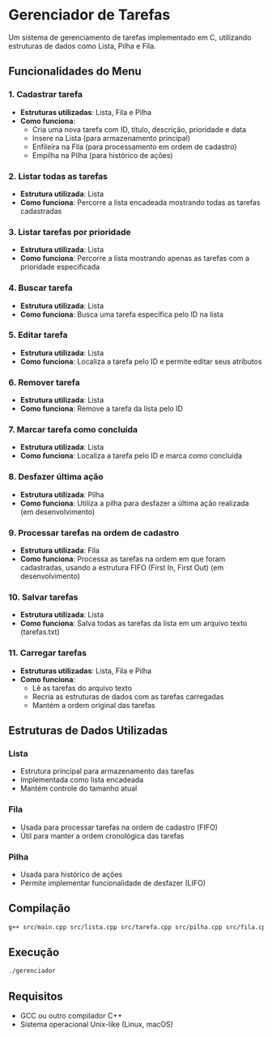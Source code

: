 # Gerenciador de Tarefas

Um sistema de gerenciamento de tarefas implementado em C, utilizando estruturas de dados como Lista, Pilha e Fila.

## Funcionalidades do Menu

### 1. Cadastrar tarefa

- **Estruturas utilizadas**: Lista, Fila e Pilha
- **Como funciona**:
  - Cria uma nova tarefa com ID, título, descrição, prioridade e data
  - Insere na Lista (para armazenamento principal)
  - Enfileira na Fila (para processamento em ordem de cadastro)
  - Empilha na Pilha (para histórico de ações)

### 2. Listar todas as tarefas

- **Estrutura utilizada**: Lista
- **Como funciona**: Percorre a lista encadeada mostrando todas as tarefas cadastradas

### 3. Listar tarefas por prioridade

- **Estrutura utilizada**: Lista
- **Como funciona**: Percorre a lista mostrando apenas as tarefas com a prioridade especificada

### 4. Buscar tarefa

- **Estrutura utilizada**: Lista
- **Como funciona**: Busca uma tarefa específica pelo ID na lista

### 5. Editar tarefa

- **Estrutura utilizada**: Lista
- **Como funciona**: Localiza a tarefa pelo ID e permite editar seus atributos

### 6. Remover tarefa

- **Estrutura utilizada**: Lista
- **Como funciona**: Remove a tarefa da lista pelo ID

### 7. Marcar tarefa como concluída

- **Estrutura utilizada**: Lista
- **Como funciona**: Localiza a tarefa pelo ID e marca como concluída

### 8. Desfazer última ação

- **Estrutura utilizada**: Pilha
- **Como funciona**: Utiliza a pilha para desfazer a última ação realizada (em desenvolvimento)

### 9. Processar tarefas na ordem de cadastro

- **Estrutura utilizada**: Fila
- **Como funciona**: Processa as tarefas na ordem em que foram cadastradas, usando a estrutura FIFO (First In, First Out) (em desenvolvimento)

### 10. Salvar tarefas

- **Estrutura utilizada**: Lista
- **Como funciona**: Salva todas as tarefas da lista em um arquivo texto (tarefas.txt)

### 11. Carregar tarefas

- **Estruturas utilizadas**: Lista, Fila e Pilha
- **Como funciona**:
  - Lê as tarefas do arquivo texto
  - Recria as estruturas de dados com as tarefas carregadas
  - Mantém a ordem original das tarefas

## Estruturas de Dados Utilizadas

### Lista

- Estrutura principal para armazenamento das tarefas
- Implementada como lista encadeada
- Mantém controle do tamanho atual

### Fila

- Usada para processar tarefas na ordem de cadastro (FIFO)
- Útil para manter a ordem cronológica das tarefas

### Pilha

- Usada para histórico de ações
- Permite implementar funcionalidade de desfazer (LIFO)

## Compilação

```bash
g++ src/main.cpp src/lista.cpp src/tarefa.cpp src/pilha.cpp src/fila.cpp -o gerenciador
```

## Execução

```bash
./gerenciador
```

## Requisitos

- GCC ou outro compilador C++
- Sistema operacional Unix-like (Linux, macOS)
